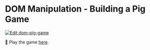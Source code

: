 # DOM Manipulation - Building a Pig Game


[![Edit dom-pig-game](https://codesandbox.io/static/img/play-codesandbox.svg)](https://codesandbox.io/s/dom-pig-game-11oy8?fontsize=14&hidenavigation=1&theme=dark)

:round_pushpin: Play the game [here](https://11oy8.csb.app/).
